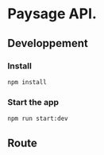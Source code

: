 # Paysage API.

## Developpement
### Install
`npm install`

### Start the app
`npm run start:dev`

## Route